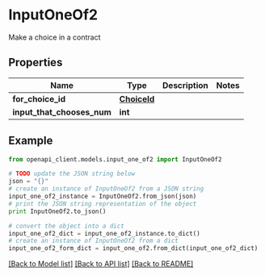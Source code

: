 # InputOneOf2

Make a choice in a contract

## Properties
Name | Type | Description | Notes
------------ | ------------- | ------------- | -------------
**for_choice_id** | [**ChoiceId**](ChoiceId.md) |  | 
**input_that_chooses_num** | **int** |  | 

## Example

```python
from openapi_client.models.input_one_of2 import InputOneOf2

# TODO update the JSON string below
json = "{}"
# create an instance of InputOneOf2 from a JSON string
input_one_of2_instance = InputOneOf2.from_json(json)
# print the JSON string representation of the object
print InputOneOf2.to_json()

# convert the object into a dict
input_one_of2_dict = input_one_of2_instance.to_dict()
# create an instance of InputOneOf2 from a dict
input_one_of2_form_dict = input_one_of2.from_dict(input_one_of2_dict)
```
[[Back to Model list]](../README.md#documentation-for-models) [[Back to API list]](../README.md#documentation-for-api-endpoints) [[Back to README]](../README.md)


